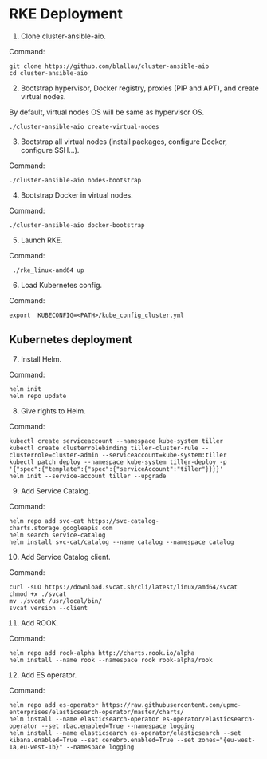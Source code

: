 RKE Deployment
==============

1. Clone cluster-ansible-aio.

Command:

    git clone https://github.com/blallau/cluster-ansible-aio
    cd cluster-ansible-aio

2. Bootstrap hypervisor, Docker registry, proxies (PIP and APT), and create
virtual nodes.

By default, virtual nodes OS will be same as hypervisor OS.

    ./cluster-ansible-aio create-virtual-nodes

3. Bootstrap all virtual nodes (install packages, configure Docker,
configure SSH...).

Command:

    ./cluster-ansible-aio nodes-bootstrap

4. Bootstrap Docker in virtual nodes.

Command:

    ./cluster-ansible-aio docker-bootstrap

5. Launch RKE.

Command:

     ./rke_linux-amd64 up

6. Load Kubernetes config.

Command:

    export  KUBECONFIG=<PATH>/kube_config_cluster.yml

Kubernetes deployment
--------------------

7. Install Helm.

Command:

    helm init
    helm repo update

8. Give rights to Helm.

Command:

    kubectl create serviceaccount --namespace kube-system tiller
    kubectl create clusterrolebinding tiller-cluster-rule --clusterrole=cluster-admin --serviceaccount=kube-system:tiller
    kubectl patch deploy --namespace kube-system tiller-deploy -p '{"spec":{"template":{"spec":{"serviceAccount":"tiller"}}}}'
    helm init --service-account tiller --upgrade

9. Add Service Catalog.

Command:

    helm repo add svc-cat https://svc-catalog-charts.storage.googleapis.com
    helm search service-catalog
    helm install svc-cat/catalog --name catalog --namespace catalog

10. Add Service Catalog client.

Command:

    curl -sLO https://download.svcat.sh/cli/latest/linux/amd64/svcat
    chmod +x ./svcat
    mv ./svcat /usr/local/bin/
    svcat version --client

11. Add ROOK.

Command:

    helm repo add rook-alpha http://charts.rook.io/alpha
    helm install --name rook --namespace rook rook-alpha/rook

12. Add ES operator.

Command:

    helm repo add es-operator https://raw.githubusercontent.com/upmc-enterprises/elasticsearch-operator/master/charts/
    helm install --name elasticsearch-operator es-operator/elasticsearch-operator --set rbac.enabled=True --namespace logging
    helm install --name elasticsearch es-operator/elasticsearch --set kibana.enabled=True --set cerebro.enabled=True --set zones="{eu-west-1a,eu-west-1b}" --namespace logging
